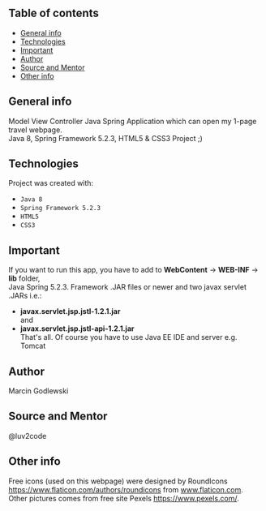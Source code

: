 ## Table of contents
* [General info](#general-info)
* [Technologies](#technologies)
* [Important](#important)
* [Author](#author)
* [Source and Mentor](#source-and-mentor)
* [Other info](#other-info)

## General info
Model View Controller Java Spring Application which can open my 1-page travel webpage.  
Java 8, Spring Framework 5.2.3, HTML5 & CSS3 Project ;)

## Technologies
Project was created with:
* `Java 8`
* `Spring Framework 5.2.3`
* `HTML5`
* `CSS3`

## Important
If you want to run this app, you have to add to **WebContent** -> **WEB-INF** -> **lib** folder,  
Java Spring 5.2.3. Framework .JAR files or newer and two javax servlet .JARs i.e.:  
- **javax.servlet.jsp.jstl-1.2.1.jar**  
and
- **javax.servlet.jsp.jstl-api-1.2.1.jar**  
That's all.
Of course you have to use Java EE IDE and server e.g. Tomcat

## Author
Marcin Godlewski

## Source and Mentor
@luv2code

## Other info
Free icons (used on this webpage) were designed by RoundIcons https://www.flaticon.com/authors/roundicons from www.flaticon.com.  
Other pictures comes from free site Pexels https://www.pexels.com/.

